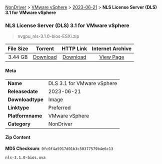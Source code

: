 
[NonDriver](/README.md)  >  [VMware vSphere](/index/NonDriver/VMware_vSphere.md)  >  [2023-06-21](/index/NonDriver/VMware_vSphere/2023-06-21.md)  >  **NLS License Server (DLS) 3.1 for VMware vSphere**


###    NLS License Server (DLS) 3.1 for VMware vSphere

> nvgpu_nls-3.1.0-bios-ESXi.zip   


| **File Size** | **Torrent**  | **HTTP Link** | **Internet Archive** |
|:-------------:|:------------:|:-------------:|:--------------------:|
| 3.44 GB |  [Download](https://archive.org/download/nvgpu_nls-3.1.0-bios-ESXi.zip/nvgpu_nls-3.1.0-bios-ESXi.zip_archive.torrent)       | [Download](https://archive.org/compress/nvgpu_nls-3.1.0-bios-ESXi.zip) | [View Page](https://archive.org/details/nvgpu_nls-3.1.0-bios-ESXi.zip)       |

#### Meta

<table>
<tr><td><strong>Name</strong></td><td>DLS 3.1 for VMware vSphere</td></tr>
<tr><td><strong>Releasedate</strong></td><td>2023-06-21</td></tr>
<tr><td><strong>Downloadtype</strong></td><td>Image</td></tr>
<tr><td><strong>Linktype</strong></td><td>Preferred</td></tr>
<tr><td><strong>Platformname</strong></td><td>VMware vSphere</td></tr>
<tr><td><strong>Category</strong></td><td>NonDriver</td></tr>
</table>

#### Zip Content

**MD5 Checksum**: `0fc0f4a5917d01b3c50377579b4e6c13`

```text
nls-3.1.0-bios.ova
```